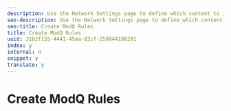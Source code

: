 ```yaml
---
description: Use the Network Settings page to define which content to include in your ModQ Items tab.
seo-description: Use the Network Settings page to define which content to include in your ModQ Items tab.
seo-title: Create ModQ Rules
title: Create ModQ Rules
uuid: 31b2f155-4441-45aa-82cf-259844188291
index: y
internal: n
snippet: y
translate: y
---
```


# Create ModQ Rules


